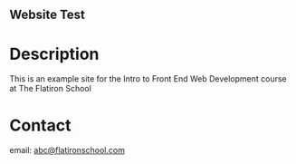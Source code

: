 Website Test
---

# Description

This is an example site for the Intro to Front End Web Development course at The Flatiron School 

# Contact

email: abc@flatironschool.com